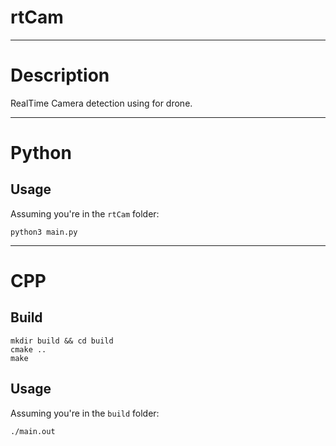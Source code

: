 # rtCam

---

# Description

RealTime Camera detection using for drone.

---

# Python

## Usage

Assuming you're in the `rtCam` folder:

```
python3 main.py
```

---

# CPP

## Build

```
mkdir build && cd build
cmake ..
make
```

## Usage

Assuming you're in the `build` folder:

```
./main.out
```
